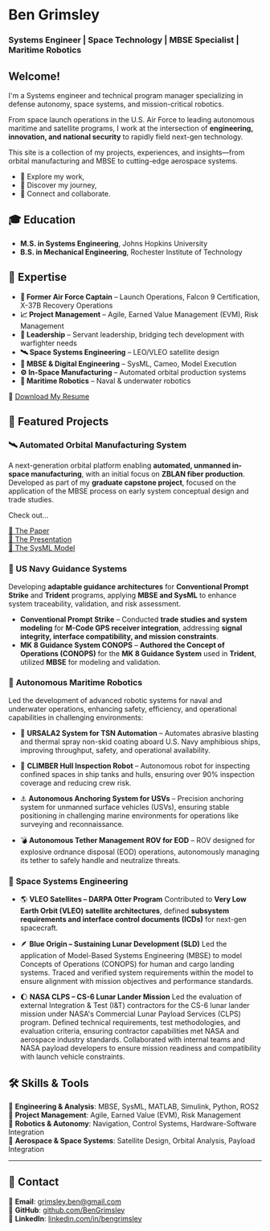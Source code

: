 # **Ben Grimsley**
### **Systems Engineer | Space Technology | MBSE Specialist | Maritime Robotics**
## Welcome!
I'm a Systems engineer and technical program manager specializing in defense autonomy, space systems, and mission-critical robotics.  

From space launch operations in the U.S. Air Force to leading autonomous maritime and satellite programs, I work at the intersection of **engineering, innovation, and national security** to rapidly field next-gen technology.

This site is a collection of my projects, experiences, and insights—from orbital manufacturing and MBSE to cutting-edge aerospace systems.

- 🔭 Explore my work,
- 🌌 Discover my journey,
- 📡 Connect and collaborate.

## **🎓 Education**
- **M.S. in Systems Engineering**, Johns Hopkins University  
- **B.S. in Mechanical Engineering**, Rochester Institute of Technology  

## **🚀 Expertise**
- **🦅 Former Air Force Captain** – Launch Operations, Falcon 9 Certification, X-37B Recovery Operations 
- **📈 Project Management** – Agile, Earned Value Management (EVM), Risk Management  
- **👥 Leadership** – Servant leadership, bridging tech development with warfighter needs
- **🛰️ Space Systems Engineering** – LEO/VLEO satellite design  
- **🔄 MBSE & Digital Engineering** – SysML, Cameo, Model Execution  
- **⚙️ In-Space Manufacturing** – Automated orbital production systems  
- **🤖 Maritime Robotics** – Naval & underwater robotics  

📂 [Download My Resume](docs/B.Grimsley_resume.pdf)

## **🔬 Featured Projects**
### **🛰️ Automated Orbital Manufacturing System**
A next-generation orbital platform enabling **automated, unmanned in-space manufacturing**, with an initial focus on **ZBLAN fiber production**. Developed as part of my **graduate capstone project**, focused on the application of the MBSE process on early system conceptual design and trade studies.

Check out...

[🔗 The Paper](docs/AOMS_Final_Report.pdf)  
[🔗 The Presentation](docs/AOMS_Presentation.pdf)     
[🔗 The SysML Model](https://bsullgrim.github.io/AOMS/AOMS.html) 

### **🔱 US Navy Guidance Systems**  
Developing **adaptable guidance architectures** for **Conventional Prompt Strike** and **Trident** programs, applying **MBSE and SysML** to enhance system traceability, validation, and risk assessment.

- **Conventional Prompt Strike** – Conducted **trade studies and system modeling** for **M-Code GPS receiver integration**, addressing **signal integrity, interface compatibility, and mission constraints**.
- **MK 8 Guidance System CONOPS** – **Authored the Concept of Operations (CONOPS)** for the **MK 8 Guidance System** used in **Trident**, utilized **MBSE** for modeling and validation.  

### 🌊 **Autonomous Maritime Robotics**
Led the development of advanced robotic systems for naval and underwater operations, enhancing safety, efficiency, and operational capabilities in challenging environments:

- 🔧 **URSALA2 System for TSN Automation** – Automates abrasive blasting and thermal spray non-skid coating aboard U.S. Navy amphibious ships, improving throughput, safety, and operational availability.

- 🚢 **CLIMBER Hull Inspection Robot** – Autonomous robot for inspecting confined spaces in ship tanks and hulls, ensuring over 90% inspection coverage and reducing crew risk.

- ⚓ **Autonomous Anchoring System for USVs** – Precision anchoring system for unmanned surface vehicles (USVs), ensuring stable positioning in challenging marine environments for operations like surveying and reconnaissance.

- 💣 **Autonomous Tether Management ROV for EOD** – ROV designed for explosive ordnance disposal (EOD) operations, autonomously managing its tether to safely handle and neutralize threats.

### 🚀 **Space Systems Engineering**

- 🌎 **VLEO Satellites – DARPA Otter Program**
Contributed to **Very Low Earth Orbit (VLEO) satellite architectures**, defined **subsystem requirements and interface control documents (ICDs)** for next-gen spacecraft.

- 🪶 **Blue Origin – Sustaining Lunar Development (SLD)**
Led the application of Model-Based Systems Engineering (MBSE) to model Concepts of Operations (CONOPS) for human and cargo landing systems. Traced and verified system requirements within the model to ensure alignment with mission objectives and performance standards.

- 🌔 **NASA CLPS – CS-6 Lunar Lander Mission**
Led the evaluation of external Integration & Test (I&T) contractors for the CS-6 lunar lander mission under NASA's Commercial Lunar Payload Services (CLPS) program. Defined technical requirements, test methodologies, and evaluation criteria, ensuring contractor capabilities met NASA and aerospace industry standards. Collaborated with internal teams and NASA payload developers to ensure mission readiness and compatibility with launch vehicle constraints.


## 🛠️ Skills & Tools  
📌 **Engineering & Analysis**: MBSE, SysML, MATLAB, Simulink, Python, ROS2  
📌 **Project Management**: Agile, Earned Value (EVM), Risk Management  
📌 **Robotics & Autonomy**: Navigation, Control Systems, Hardware-Software Integration  
📌 **Aerospace & Space Systems**: Satellite Design, Orbital Analysis, Payload Integration  


---
## 🎯 Contact  
📧 **Email**: [grimsley.ben@gmail.com](mailto:grimsley.ben@gmail.com)  
📂 **GitHub**: [github.com/BenGrimsley](https://github.com/bsullgrim)  
💼 **LinkedIn**: [linkedin.com/in/bengrimsley](https://linkedin.com/in/bengrimsley)  
